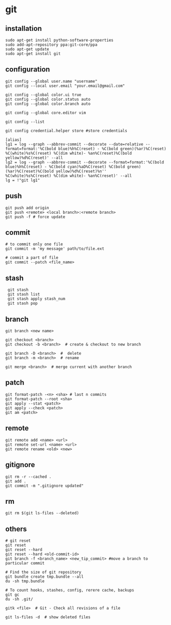 git
===


installation
------------

    sudo apt-get install python-software-properties
    sudo add-apt-repository ppa:git-core/ppa
    sudo apt-get update
    sudo apt-get install git


configuration
-------------

    git config --global user.name "username"
    git config --local user.email "your.email@gmail.com"

    git config --global color.ui true
    git config --global color.status auto
    git config --global color.branch auto

    git config --global core.editor vim

    git config --list

    git config credential.helper store #store credentials

    [alias]
    lg1 = log --graph --abbrev-commit --decorate --date=relative --format=format:'%C(bold blue)%h%C(reset) - %C(bold green)(%ar)%C(reset) %C(white)%s%C(reset) %C(dim white)- %an%C(reset)%C(bold yellow)%d%C(reset)' --all
    lg2 = log --graph --abbrev-commit --decorate --format=format:'%C(bold blue)%h%C(reset) - %C(bold cyan)%aD%C(reset) %C(bold green)(%ar)%C(reset)%C(bold yellow)%d%C(reset)%n''          %C(white)%s%C(reset) %C(dim white)- %an%C(reset)' --all
    lg = !"git lg1"


push
----

    git push add origin
    git push <remote> <local branch>:<remote branch>
    git push -f # force update


commit
------

    # to commit only one file
    git commit -m 'my message' path/to/file.ext

    # commit a part of file
    git commit --patch <file_name>


stash
-----

     git stash
     git stash list
     git stash apply stash_num
     git stash pop


branch
------

    git branch <new name>

    git checkout <branch>
    git checkout -b <branch>  # create & checkout to new branch

    git branch -D <branch>  #  delete
    git branch -m <branch>  # rename

    git merge <branch>  # merge current with another branch


patch
-----

    git format-patch -<n> <sha> # last n commits
    git format-patch --root <sha>
    git apply --stat <patch>
    git apply --check <patch>
    git am <patch>


remote
------

    git remote add <name> <url>
    git remote set-url <name> <url>
    git remote rename <old> <new>


gitignore
---------

    git rm -r --cached .
    git add .
    git commit -m ".gitignore updated"


rm
--

```
git rm $(git ls-files --deleted)
```


others
------

    # git reset
    git reset
    git reset --hard
    git reset --hard <old-commit-id>
    git branch -f <branch_name> <new_tip_commit> #move a branch to particular commit

    # Find the size of git repository
    git bundle create tmp.bundle --all
    du -sh tmp.bundle

    # To count hooks, stashes, config, rerere cache, backups
    git gc
    du -sh .git/

    gitk <file>  # Git - Check all revisions of a file

    git ls-files -d  # show deleted files
